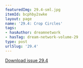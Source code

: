```yaml
---
featuredImg: 29.4-sml.jpg
itemId: bcphby2swke
layout: page
name: '29.4: Crop Circles'
tags:
- hasAuthor: dreamnetwork
- hasTag: dream-network-volume-29
type: post
urlSlug: '29.4'
---
```

<a href="../files/pdfs/Volume_29/29.4_crop_circles.pdf" download="">Download issue 29.4</a>